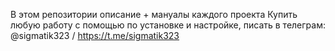 В этом репозитории описание + мануалы каждого проекта
Купить любую работу с помощью по установке и настройке, писать в телеграм: @sigmatik323 / https://t.me/sigmatik323
